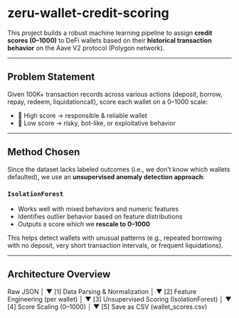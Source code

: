 # zeru-wallet-credit-scoring

This project builds a robust machine learning pipeline to assign **credit scores (0–1000)** to DeFi wallets based on their **historical transaction behavior** on the Aave V2 protocol (Polygon network).

---

##  Problem Statement

Given 100K+ transaction records across various actions (deposit, borrow, repay, redeem, liquidationcall), score each wallet on a 0–1000 scale:

- 🔼 High score → responsible & reliable wallet
- 🔽 Low score → risky, bot-like, or exploitative behavior

---

##  Method Chosen

Since the dataset lacks labeled outcomes (i.e., we don’t know which wallets defaulted), we use an **unsupervised anomaly detection approach**:

###  `IsolationForest`
- Works well with mixed behaviors and numeric features
- Identifies outlier behavior based on feature distributions
- Outputs a score which we **rescale to 0–1000**

This helps detect wallets with unusual patterns (e.g., repeated borrowing with no deposit, very short transaction intervals, or frequent liquidations).

---

##  Architecture Overview


Raw JSON
   │
   ▼
[1] Data Parsing & Normalization
   │
   ▼
[2] Feature Engineering (per wallet)
   │
   ▼
[3] Unsupervised Scoring (IsolationForest)
   │
   ▼
[4] Score Scaling (0–1000)
   │
   ▼
[5] Save as CSV (wallet_scores.csv)
